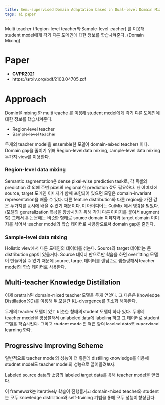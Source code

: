 ```yaml
---
title: Semi-supervised Domain Adaptation based on Dual-level Domain Mixing for Semantic Segmentation
tags: ai paper
---
```


Multi teacher (Region-level teacher와 Sample-level teacher) 를 이용해 student model에게 각기 다른 도메인에 대한 정보를 학습시켜준다. (Domain Mixing)

<!--more-->

# Paper

- **CVPR2021**
- https://arxiv.org/pdf/2103.04705.pdf

# Approach

Domin을 mixing 한 multi teache 를 이용해 student model에게 각기 다른 도메인에 대한 정보를 학습시켜준다.

- Region-level teacher
- Sample-level teacher

두개의 teacher model을 ensemble한 모델이 domain-mixed teachers 이다.  
Domain gap을 줄이기 위해 Region-level data mixing, sample-level data mixing 두가지 view를 이용한다.

### Region-level data mixing

Semantic segmentation은 dense pixel-wise prediction task로, 각 픽셀의 prediction 값 외에 주변 pixel의 regional 한 prediction 값도 필요하다. 한 이미지에 source, target 도메인 이미지가 함께 포함되어 있으면 모델은 domain-invariant representation을 배울 수 있다. 다른 feature distribution와 다른 region을 가진 값은 두가지를 동시에 배울 수 있기 때문이다. 이 아이디어는 CutMix 에서 영감을 받았다. (모델의 generalization 특성을 향상시키기 위해 각기 다른 이미지를 붙여서 augment 함) 그래서 본 논문에는 비슷한 형태로 source domain 이미지와 target domain 이미지를 섞어서 teacher model의 학습 데이터로 사용함으로써 domain gap을 줄인다. 

### Sample-level data mixing

Holistic view에서 다른 도메인의 데이터를 섞는다. Source와 target 데이터는 큰 distribution gap이 있을거다. Source 데이터 만으로만 학습을 하면 overfitting 모델이 만들어질 수 있기 때문에 source, target 데이터를 랜덤으로 샘플링해서 teacher model의 학습 데이터로 사용한다.

## Multi-teacher Knowledge Distillation

이제 pretrain된 domain-mixed teacher 모델을 두개 얻었다. 그 다음은 Knowledge Distillation(KD)를 이용해 두 모델간 KL-divergence를 최소화 해야한다. 

두개의 teacher 모델이 있고 비슷한 형태의 student 모델이 하나 있다. 두개의 teacher model을 앙상블해서 unlabeled data에 labeling 하고 그 데이터로 student 모델을 학습시킨다. 그리고 student model은 적은 양의 labeled data로 supervised learning  한다.

## Progressive Improving Scheme

일반적으로 teacher model의 성능이 더 좋은데 distilling knowledge를 이용해 studnet model도 teacher model의 성능으로 끌어올려보자. 

Labeled source data와 소량의 labeled target data를 통해 teacher model을 얻었다. 

이 framework는 iteratively 학습이 진행될거고 domain-mixed teacher와 student는 모두 knowledge distillation와 self-training 기법을 통해 모두 성능이 향상된다.